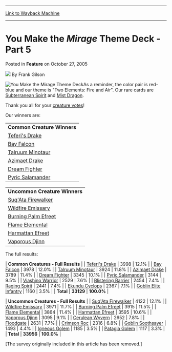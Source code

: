 
---
[Link to Wayback Machine](https://web.archive.org/web/20220819011420/https://magic.wizards.com/en/articles/archive/feature/you-make-mirage-theme-deck-part-5-2005-10-27)

[_metadata_:author]:- "Frank Gilson"
[_metadata_:description]:- "As a reminder, the color pair is red-blue and our theme is `Two Elements: Fire and Air`. Our rare cards are Subterranean Spirit and Mist Dragon. Thank you all for your creature votes!"
[_metadata_:generator]:- "Drupal 7 (http://drupal.org)"
[_metadata_:publish_date]:- "2005-10-27"
[_metadata_:title]:- "You Make the Mirage Theme Deck - Part 5"
[_metadata_:wayback_capture_timestamp]:- "2022-08-19 01:14:20+00:00"
[_metadata_:wayback_raw_url]:- "https://web.archive.org/web/20220819011420id_/https://magic.wizards.com/en/articles/archive/feature/you-make-mirage-theme-deck-part-5-2005-10-27"
[_metadata_:wayback_url]:- "https://magic.wizards.com/en/articles/archive/feature/you-make-mirage-theme-deck-part-5-2005-10-27"
---


You Make the *Mirage* Theme Deck - Part 5
=========================================



 Posted in **Feature**
 on October 27, 2005 






![](https://media.magic.wizards.com/styles/auth_small/public/generic-avatar-150_268.png)
By Frank Gilson












![You Make the Mirage Theme Deck](https://media.magic.wizards.com/image_legacy_migration/magic/images/mtgcom/fcpics/features/YMTMirage.jpg)As a reminder, the color pair is red-blue and our theme is "Two Elements: Fire and Air". Our rare cards are [Subterranean Spirit](https://gatherer.wizards.com/Pages/Card/Details.aspx?name=Subterranean+Spirit) and [Mist Dragon](https://gatherer.wizards.com/Pages/Card/Details.aspx?name=Mist+Dragon).


Thank you all for your [creature votes](/en/articles/archive/feature/you-make-mirage-theme-deck-part-4-2005-10-24)!


Our winners are:




|  |
| --- |
| **Common Creature Winners** |
| [Teferi's Drake](https://gatherer.wizards.com/Pages/Card/Details.aspx?name=Teferi%27s+Drake) |
| [Bay Falcon](https://gatherer.wizards.com/Pages/Card/Details.aspx?name=Bay+Falcon) |
| [Talruum Minotaur](https://gatherer.wizards.com/Pages/Card/Details.aspx?name=Talruum+Minotaur) |
| [Azimaet Drake](https://gatherer.wizards.com/Pages/Card/Details.aspx?name=Azimaet+Drake) |
| [Dream Fighter](https://gatherer.wizards.com/Pages/Card/Details.aspx?name=Dream+Fighter) |
| [Pyric Salamander](https://gatherer.wizards.com/Pages/Card/Details.aspx?name=Pyric+Salamander) |



|  |
| --- |
| **Uncommon Creature Winners** |
| [Suq'Ata Firewalker](https://gatherer.wizards.com/Pages/Card/Details.aspx?name=Suq%27Ata+Firewalker) |
| [Wildfire Emissary](https://gatherer.wizards.com/Pages/Card/Details.aspx?name=Wildfire+Emissary) |
| [Burning Palm Efreet](https://gatherer.wizards.com/Pages/Card/Details.aspx?name=Burning+Palm+Efreet) |
| [Flame Elemental](https://gatherer.wizards.com/Pages/Card/Details.aspx?name=Flame+Elemental) |
| [Harmattan Efreet](https://gatherer.wizards.com/Pages/Card/Details.aspx?name=Harmattan+Efreet) |
| [Vaporous Djinn](https://gatherer.wizards.com/Pages/Card/Details.aspx?name=Vaporous+Djinn) |

The full results:




| **Common Creatures - Full Results**  |
| [Teferi's Drake](https://gatherer.wizards.com/Pages/Card/Details.aspx?name=Teferi%27s+Drake) | 3998 | 12.1% |
| [Bay Falcon](https://gatherer.wizards.com/Pages/Card/Details.aspx?name=Bay+Falcon) | 3978 | 12.0% |
| [Talruum Minotaur](https://gatherer.wizards.com/Pages/Card/Details.aspx?name=Talruum+Minotaur) | 3924 | 11.8% |
| [Azimaet Drake](https://gatherer.wizards.com/Pages/Card/Details.aspx?name=Azimaet+Drake) | 3789 | 11.4% |
| [Dream Fighter](https://gatherer.wizards.com/Pages/Card/Details.aspx?name=Dream+Fighter) | 3345 | 10.1% |
| [Pyric Salamander](https://gatherer.wizards.com/Pages/Card/Details.aspx?name=Pyric+Salamander) | 3144 | 9.5% |
| [Viashino Warrior](https://gatherer.wizards.com/Pages/Card/Details.aspx?name=Viashino+Warrior) | 2529 | 7.6% |
| [Blistering Barrier](https://gatherer.wizards.com/Pages/Card/Details.aspx?name=Blistering+Barrier) | 2454 | 7.4% |
| [Raging Spirit](https://gatherer.wizards.com/Pages/Card/Details.aspx?name=Raging+Spirit) | 2441 | 7.4% |
| [Ekundu Cyclops](https://gatherer.wizards.com/Pages/Card/Details.aspx?name=Ekundu+Cyclops) | 2367 | 7.1% |
| [Goblin Elite Infantry](https://gatherer.wizards.com/Pages/Card/Details.aspx?name=Goblin+Elite+Infantry) | 1160 | 3.5% |
| **Total** | **33129** | **100.0%** |



| **Uncommon Creatures - Full Results**  |
| [Suq'Ata Firewalker](https://gatherer.wizards.com/Pages/Card/Details.aspx?name=Suq%27Ata+Firewalker) | 4122 | 12.1% |
| [Wildfire Emissary](https://gatherer.wizards.com/Pages/Card/Details.aspx?name=Wildfire+Emissary) | 3971 | 11.7% |
| [Burning Palm Efreet](https://gatherer.wizards.com/Pages/Card/Details.aspx?name=Burning+Palm+Efreet) | 3915 | 11.5% |
| [Flame Elemental](https://gatherer.wizards.com/Pages/Card/Details.aspx?name=Flame+Elemental) | 3864 | 11.4% |
| [Harmattan Efreet](https://gatherer.wizards.com/Pages/Card/Details.aspx?name=Harmattan+Efreet) | 3595 | 10.6% |
| [Vaporous Djinn](https://gatherer.wizards.com/Pages/Card/Details.aspx?name=Vaporous+Djinn) | 3095 | 9.1% |
| [Cerulean Wyvern](https://gatherer.wizards.com/Pages/Card/Details.aspx?name=Cerulean+Wyvern) | 2652 | 7.8% |
| [Floodgate](https://gatherer.wizards.com/Pages/Card/Details.aspx?name=Floodgate) | 2631 | 7.7% |
| [Crimson Roc](https://gatherer.wizards.com/Pages/Card/Details.aspx?name=Crimson+Roc) | 2316 | 6.8% |
| [Goblin Soothsayer](https://gatherer.wizards.com/Pages/Card/Details.aspx?name=Goblin+Soothsayer) | 1493 | 4.4% |
| [Igneous Golem](https://gatherer.wizards.com/Pages/Card/Details.aspx?name=Igneous+Golem) | 1185 | 3.5% |
| [Patagia Golem](https://gatherer.wizards.com/Pages/Card/Details.aspx?name=Patagia+Golem) | 1117 | 3.3% |
| **Total** | **33956** | **100.0%** |

[The survey originally included in this article has been removed.]








